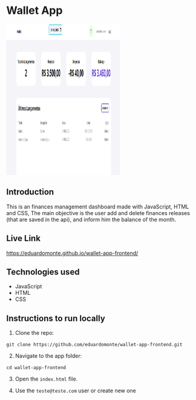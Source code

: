 # Wallet App

<img src="https://github.com/eduardomonte/wallet-app-frontend/blob/master/src/img/wallet-app.png" alt="Wallet Preview" height="400" width="300">

## Introduction

This is an finances management dashboard made with JavaScript, HTML and CSS, The main objective is the user add and delete finances releases (that are saved in the api), and inform him the balance of the month.

## Live Link
https://eduardomonte.github.io/wallet-app-frontend/

## Technologies used

- JavaScript
- HTML
- CSS

## Instructions to run locally
1. Clone the repo:

```
git clone https://github.com/eduardomonte/wallet-app-frontend.git
```

2. Navigate to the app folder:

```
cd wallet-app-frontend
```
3. Open the `index.html` file.

4. Use the `teste@teste.com` user or create new one